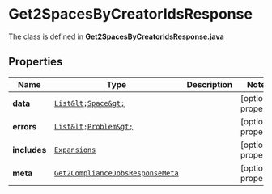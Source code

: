 

# Get2SpacesByCreatorIdsResponse

The class is defined in **[Get2SpacesByCreatorIdsResponse.java](../../src/main/java/example/micronaut/model/Get2SpacesByCreatorIdsResponse.java)**

## Properties

Name | Type | Description | Notes
------------ | ------------- | ------------- | -------------
**data** | [`List&lt;Space&gt;`](Space.md) |  |  [optional property]
**errors** | [`List&lt;Problem&gt;`](Problem.md) |  |  [optional property]
**includes** | [`Expansions`](Expansions.md) |  |  [optional property]
**meta** | [`Get2ComplianceJobsResponseMeta`](Get2ComplianceJobsResponseMeta.md) |  |  [optional property]






